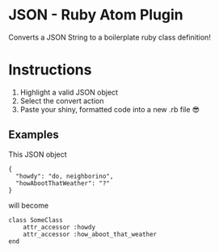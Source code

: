 # JSON - Ruby Atom Plugin
Converts a JSON String to a boilerplate ruby class definition!

# Instructions
1. Highlight a valid JSON object
2. Select the convert action
3. Paste your shiny, formatted code into a new .rb file 😎

## Examples
This JSON object
```
{
  "howdy": "do, neighborino",
  "howAbootThatWeather": "?"
}
```
will become
```
class SomeClass
	attr_accessor :howdy
	attr_accessor :how_aboot_that_weather
end
```
